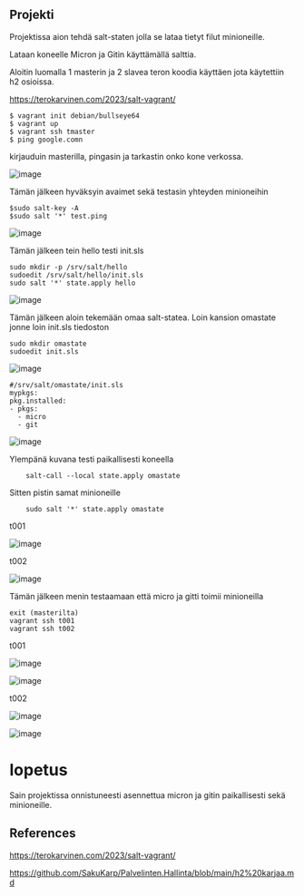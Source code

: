 ## Projekti

Projektissa aion tehdä salt-staten jolla se lataa tietyt filut minioneille.

Lataan koneelle Micron ja Gitin käyttämällä salttia.

Aloitin luomalla 1 masterin ja 2 slavea teron koodia käyttäen jota käytettiin h2 osioissa.

https://terokarvinen.com/2023/salt-vagrant/


    $ vagrant init debian/bullseye64
    $ vagrant up
    $ vagrant ssh tmaster
    $ ping google.comn

kirjauduin masterilla, pingasin ja tarkastin onko kone verkossa.

![image](https://github.com/SakuKarp/Palvelinten.Hallinta/assets/148875105/3fcb6a45-82f9-42be-a5a4-91015f863212)

Tämän jälkeen hyväksyin avaimet sekä testasin yhteyden minioneihin

    $sudo salt-key -A
    $sudo salt '*' test.ping

![image](https://github.com/SakuKarp/Palvelinten.Hallinta/assets/148875105/5082ceb6-ff9f-48d8-9208-76e389e038ff)


Tämän jälkeen tein hello testi init.sls 

    sudo mkdir -p /srv/salt/hello
    sudoedit /srv/salt/hello/init.sls
    sudo salt '*' state.apply hello
    
![image](https://github.com/SakuKarp/Palvelinten.Hallinta/assets/148875105/c2935ad2-0796-4cae-b78f-a19338c54f4e)

Tämän jälkeen aloin tekemään omaa salt-statea. Loin kansion omastate jonne loin init.sls tiedoston


    sudo mkdir omastate
    sudoedit init.sls


![image](https://github.com/SakuKarp/Palvelinten.Hallinta/assets/148875105/61c5b6b5-c4ab-4b8a-b7b3-e64b3a9e0afb)

    #/srv/salt/omastate/init.sls
    mypkgs:
    pkg.installed:
    - pkgs:
      - micro
      - git

![image](https://github.com/SakuKarp/Palvelinten.Hallinta/assets/148875105/50d163ee-1fda-473e-a463-c2dc6530960c)


Ylempänä kuvana testi paikallisesti koneella

        salt-call --local state.apply omastate


Sitten pistin samat minioneille 

        sudo salt '*' state.apply omastate


t001

![image](https://github.com/SakuKarp/Palvelinten.Hallinta/assets/148875105/e30ab070-4548-40ae-ac59-89da84c49d82)

t002

![image](https://github.com/SakuKarp/Palvelinten.Hallinta/assets/148875105/16b4f23e-81a1-48c3-b26b-9d8e93fa82b3)


Tämän jälkeen menin testaamaan että micro ja gitti toimii minioneilla

    exit (masterilta)
    vagrant ssh t001
    vagrant ssh t002


t001

![image](https://github.com/SakuKarp/Palvelinten.Hallinta/assets/148875105/c92f98b5-6c4b-4335-89eb-af9f87873375)


![image](https://github.com/SakuKarp/Palvelinten.Hallinta/assets/148875105/914ddd39-e70d-4aa0-ba9e-e7a49b76f837)

t002

![image](https://github.com/SakuKarp/Palvelinten.Hallinta/assets/148875105/d72fbbb7-dfc9-4e97-b4df-d82f3dadfe89)


![image](https://github.com/SakuKarp/Palvelinten.Hallinta/assets/148875105/b44147d7-b9f0-4da0-ad99-cc5caa08cf21)


# lopetus

Sain projektissa onnistuneesti asennettua micron ja gitin paikallisesti sekä minioneille.

## References

https://terokarvinen.com/2023/salt-vagrant/


https://github.com/SakuKarp/Palvelinten.Hallinta/blob/main/h2%20karjaa.md




